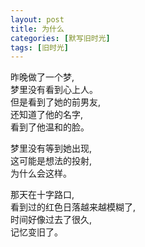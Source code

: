 ```yaml
---
layout: post
title: 为什么
categories: [默写旧时光]
tags: [旧时光]
---   
```

昨晚做了一个梦,   
梦里没有看到心上人。   
但是看到了她的前男友,   
还知道了他的名字,   
看到了他温和的脸。 

梦里没有等到她出现,   
这可能是想法的投射,   
为什么会这样。

那天在十字路口,   
看到过的红色日落越来越模糊了,   
时间好像过去了很久,   
记忆变旧了。
